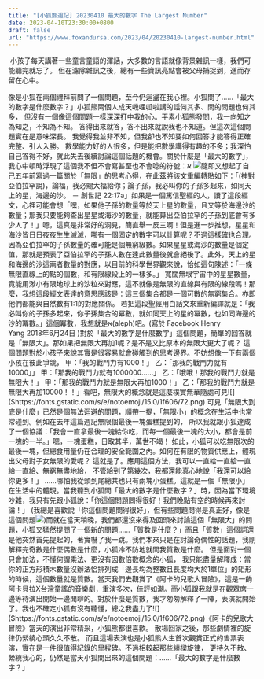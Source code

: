 ```yaml
---
title: "[小狐熊週記] 20230410 最大的數字 The Largest Number"
date: 2023-04-10T23:30:00+0800
draft: false
url: "https://www.foxandursa.com/2023/04/20230410-largest-number.html"
---
```


 小孩子每天講著一些童言童語的渾話，大多數的言語就像背景雜訊一樣，我們可能聽完就忘了。 但在濾除雜訊之後，總有一些資訊亮點會被父母捕捉到，進而存留在心中。

像是小狐在兩個禮拜前問了一個問題，至今仍迴盪在我心裡。小狐問了……「最大的數字是什麼數字？」小狐熊兩個人成天嘰哩呱啦講的話何其多、問的問題也何其多， 但沒有一個像這個問題一樣深深打中我的心。平素小狐熊發問，我一向知之為知之，不知為不知。 答得出來就答，答不出來就說我也不知道。但這次這個問題實在是意味深長。 我覺得我並非不知，但我卻也不知要如何回答才能答得正確完整、引人入勝。
數學能力好的人很多，但是能把數學講得有趣的不多；我深怕自己答得不好，就此失去後續討論這個話題的機會。關於什麼是「最大的數字」，我心中頓時浮現了這個我不但不會寫甚至也不會唸的符號：א ![]($https://blogger.googleusercontent.com/img/proxy/AVvXsEiu39gagC0hu3uo4z0u0wOvTHVNXSpYJe8MHiZvgqrPo-ng_wMKPg0yz4OFyVZL6f715GA1ZnJyWQ1YMhnhvrdCJFy8b-_DSDYkeah6u21mzw_7ppdrlEGGbSRHKJwQxA=w205-h255)隨即又想起了自己五年前寫過一篇關於「無限」的思考心得，在此茲將該文重編轉貼如下：「(神對亞伯拉罕說)，論福，我必賜大福給你；論子孫，我必叫你的子孫多起來，如同天上的星，海邊的沙。 － 創世記 22:17a」如果是一個篤信聖經的人，讀了這段經文，心裡可能會想「嘿，如果他子孫的數量等於天上星的數量，且又等於海邊沙的數量；那我只要能夠查出星星或海沙的數量，就能算出亞伯拉罕的子孫到底會有多少人了！」嗯，這真是非常好的洞見，簡直舉一反三啊！但是進一步推想，星星和海沙皆日日夜夜生生滅滅，哪有一個固定的數字可以計算呢？不過這樣確也合理。因為亞伯拉罕的子孫數量的確可能是個無窮級數。如果星星或海沙的數量是個定值，那就是預表了亞伯拉罕的子孫人數在達此數量後就會絕後了。此外，天上的星和海邊的沙這兩者數量的對應，以目前的科學世界觀來說，恰如這句陳述：「一條無限直線上的點的個數，和有限線段上的一樣多。」 寬闊無垠宇宙中的星星數量，竟能用渺小有限地球上的沙粒來對應，這不就像是無限的直線與有限的線段嗎！那麼，我想這段經文表達的意思應該是：這三個集合都是一個可數的無窮集合。亦即他們都能與自然數有1:1的對應關係。
若把這段聖經用白話文來重新編譯就是：「我必叫你的子孫多起來，你子孫集合的冪數，就如同天上的星的冪數，也如同海邊的沙的冪數。」這個冪數，我想就是א‬(aleph)吧。(寫於 Facebook Henry Yang 2018年6月24日 )對於「最大的數字是什麼數字」這個問題，簡單的回答就是「無限大」。那如果把無限大再加1呢？是不是又比原本的無限大更大了呢？
這個問題對於小孩子來說其實是很容易就會碰觸到的思考邊界。不妨想像一下有兩個小孩在彼此爭競，
甲：「我的戰鬥力有1000！」
乙：「那我的戰鬥力就有10000」」
甲：「那我的戰鬥力就有1000000……」
乙：「哦哦！那我的戰鬥力就是無限大！」
甲：「那我的戰鬥力就是無限大再加1000！」
乙：「那我的戰鬥力就是無限大再加10000！！」看吧，無限大的概念就是這麼樸實無華隨處可見![]($https://fonts.gstatic.com/s/e/notoemoji/15.0/1f606/72.png) 可見「無限大到底是什麼」已然是個無法迴避的問題，順帶一提，「無限小」的概念在生活中也常常碰到。例如在去年這篇週記無限個最後一塊蛋糕提到的，
所以我就跟小狐達成了一個協議：「我會一直拿最後一塊給你吃，而每一個最後一塊的大小，都會是前一塊的一半。」嗯，一塊蛋糕，日取其半，萬世不竭！
如此，小狐可以吃無限次的最後一塊，但總食用量仍在合理的安全範圍之內。如何在有限的物質供應上，體現出父母對子女無限的愛呢？ 這就是了。應用這個方法，我可以一直給一直給一直給一直給、無窮無盡地給， 不管給到了第幾次，我都還能真心地說「我還可以給你更多！」
……哪怕我從頭到尾總共也只有兩塊小蛋糕。這就是一個「無限小」在生活中的體現。當我聽到小狐問「最大的數字是什麼數字？」時，因為當下環境吵雜，我只有先跟小狐說：「你這個問題問得很好！我們晚點有空的時候再來討論！」 (我總是喜歡說「你這個問題問得很好」，但有些問題問得是真正好，像是這個問題![]($https://fonts.gstatic.com/s/e/notoemoji/15.0/1f606/72.png))而就在當天稍晚，我們都還沒來得及回頭來討論這個「無限大」的問題，小狐又猛然提問了一個新的問題……「質數是什麼？」而且「質數」這個詞還是他突然首先提起的，著實嚇了我一跳。我們本來只是在討論奇偶性的話題，我剛解釋完奇數是什麼偶數是什麼，小狐冷不防地就問我質數是什麼。 但是面對一個只會加法，不懂何謂乘法、更沒有因數倍數概念的小狐， 我只能盡量解釋成：當你的正方形積木數量沒辦法恰排列成「邊長均為整數且長度均大於1單位」的矩形的時候，這個數量就是質數。當天我們去觀賞了《阿卡的兒歌大冒險》，這是一齣阿卡貝拉X台灣童謠的音樂劇，重演多次，佳評如潮。而小狐跟我就是在觀眾席一邊等待演出開始一邊閒聊的。對於什麼是質數，我才匆匆解釋了一陣，表演就開始了。我也不確定小狐有沒有聽懂，總之我盡力了![]($https://fonts.gstatic.com/s/e/notoemoji/15.0/1f606/72.png)《阿卡的兒歌大冒險》當天的演出非常精采，小狐熊都很喜歡。 散場回家之後，那些劇情裡的旋律仍縈繞心頭久久不散。 而且這場表演也是小狐熊人生首次觀賞正式的售票表演，實在是一件很值得紀錄的里程碑。不過相較起那些繞樑旋律， 更持久不散、縈繞我心的，仍然是當天小狐問出來的這個問題：……「最大的數字是什麼數字？」

